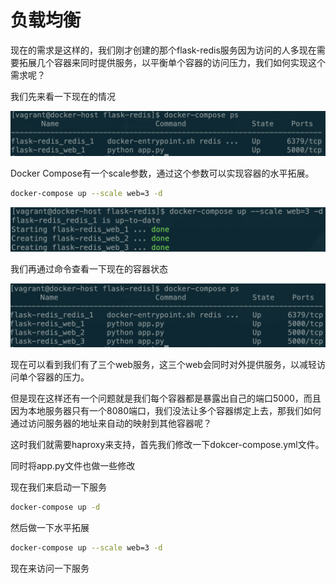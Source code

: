 # 负载均衡

现在的需求是这样的，我们刚才创建的那个flask-redis服务因为访问的人多现在需要拓展几个容器来同时提供服务，以平衡单个容器的访问压力，我们如何实现这个需求呢？

我们先来看一下现在的情况

![](../.gitbook/assets/docker-compose-ps.png)

Docker Compose有一个scale参数，通过这个参数可以实现容器的水平拓展。

```bash
docker-compose up --scale web=3 -d
```

![](../.gitbook/assets/docker-compose-scale.png)

我们再通过命令查看一下现在的容器状态

![](../.gitbook/assets/docker-compose-scale-ps.png)

现在可以看到我们有了三个web服务，这三个web会同时对外提供服务，以减轻访问单个容器的压力。

但是现在这样还有一个问题就是我们每个容器都是暴露出自己的端口5000，而且因为本地服务器只有一个8080端口，我们没法让多个容器绑定上去，那我们如何通过访问服务器的地址来自动的映射到其他容器呢？

这时我们就需要haproxy来支持，首先我们修改一下dokcer-compose.yml文件。

同时将app.py文件也做一些修改

现在我们来启动一下服务

```bash
docker-compose up -d
```

然后做一下水平拓展

```bash
docker-compose up --scale web=3 -d
```

现在来访问一下服务

